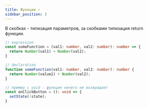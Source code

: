 ```yaml
---
title: Функции ✓
sidebar_position: 3
---
```


В скобках - типизация параметров, за скобками типизация return функции.

```ts
// expression
const someFunction = (val1: number, val2: number): number => {
  return Number(val1) + Number(val2);
}
```

```ts
// declaration
function someFunction(val1: number, val2: number): number {
  return Number(value1) + Number(val2);
}
```


```ts
// пример с void - функция ничего не возвращает
const onClickButton = (): void => {
  setState(!state);
}
```
